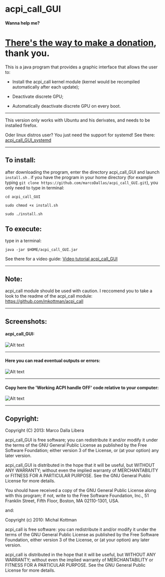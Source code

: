 acpi_call_GUI
===
#### Wanna help me? 
[There's the way to make a donation](http://marcodallas.github.io/donation.html), thank you.
====


This is a java program that provides a graphic interface that allows the user to:

 * Install the acpi_call kernel module (kernel would be recompiled automatically after each update);
 
 * Deactivate discrete GPU;
 
 * Automatically deactivate discrete GPU on every boot.

***
This version only works with Ubuntu and his derivates, and needs to be installed firefox.

Oder linux distros user? You just need the support for systemd! See there: [acpi_call_GUI_systemd](https://github.com/marcoDallas/acpi_call_GUI_systemd "acpi_call_GUI_systemd")
***

## To install:
after downloading the program, enter the directory acpi_call_GUI and launch `install.sh` . 
if you have the program in your home directory (for example typing `git clone https://github.com/marcoDallas/acpi_call_GUI.git`), you only need to type in terminal:

```
cd acpi_call_GUI 

sudo chmod +x install.sh 

sudo ./install.sh 
```

## To execute:

type in a terminal: 

```
java -jar $HOME/acpi_call_GUI.jar
```

See there for a video guide: [Video tutorial acpi_call_GUI](https://www.youtube.com/watch?v=h33bvoR14x8 "Go to youtube")
***
## Note:

acpi_call module should be used with caution. I reccomend you to take a look to the readme of the acpi_call module: https://github.com/mkottman/acpi_call
***
## Screenshots:
#### acpi_call_GUI:
![Alt text](https://lh3.googleusercontent.com/G2y4wAd3FllQWEXfaMKBgKhYFB404NgYdrLotzUMET4=w614-h314-no "acpi_call_GUI")
***
#### Here you can read eventual outputs or errors:
![Alt text](https://lh5.googleusercontent.com/-i8Q-6UxOSuk/UY-sz6OPtMI/AAAAAAAAA_Q/uterDsLyy2Q/w636-h335-no/Schermata+del+2013-05-12.png "here you can read eventual outputs or errors")
***
#### Copy here the 'Working ACPI handle OFF' code relative to your computer:
![Alt text](https://lh6.googleusercontent.com/-FuXDqo1CP64/UY-s2FpM2YI/AAAAAAAAA_Y/SPhWcoDQ1Gk/w882-h504-no/Schermata+del+2013-05-08+02%253A49%253A19.png "copy here the 'Working ACPI handle OFF' code relative to your computer")
***
## Copyright:

  Copyright (C) 2013: Marco Dalla Libera 
  
  acpi_call_GUI is free software; you can redistribute it and/or modify
  it under the terms of the GNU General Public License as published by
  the Free Software Foundation; either version 3 of the License, or
  (at your option) any later version.
  
  acpi_call_GUI is distributed in the hope that it will be useful,
  but WITHOUT ANY WARRANTY; without even the implied warranty of
  MERCHANTABILITY or FITNESS FOR A PARTICULAR PURPOSE.  See the
  GNU General Public License for more details.
  
  You should have received a copy of the GNU General Public License
  along with this program; if not, write to the Free Software
  Foundation, Inc., 51 Franklin Street, Fifth Floor, Boston,
  MA 02110-1301, USA.
  
  and:
  
  Copyright (c) 2010: Michal Kottman
  
  acpi_call is free software: you can redistribute it and/or modify 
  it under the terms of the GNU General Public License as published by 
  the Free Software Foundation, either version 3 of the License, or 
  (at your option) any later version.
 
  acpi_call is distributed in the hope that it will be useful, 
  but WITHOUT ANY WARRANTY; without even the implied warranty of 
  MERCHANTABILITY or FITNESS FOR A PARTICULAR PURPOSE. 
  See the GNU General Public License for more details.
